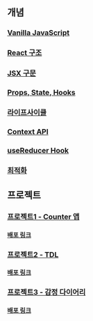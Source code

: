 ## 개념

### [Vanilla JavaScript](/00_Vanilla_JS/README.md)

### [React 구조](/01_React_structure/README.md)

### [JSX 구문](/02_JSX/README.md)

### [Props, State, Hooks](/03_Props_State_Hooks/README.md)

### [라이프사이클](/04_LifeCycle/README.md)

### [Context API](/05_Context_API/README.md)

### [useReducer Hook](/06_useReducer_hook/README.md)

### [최적화](/10_Optimization/README.md)

## 프로젝트

### [프로젝트1 - Counter 앱]((/PJT1_Counter_App/README.md))
#### [배포 링크](https://counter-app-wine-xi.vercel.app/)

### [프로젝트2 - TDL]((/PJT2_TDL/README.md))
#### [배포 링크](https://tdl-drab.vercel.app/)

### [프로젝트3 - 감정 다이어리](/PJT3_Diary_App/README.md)
#### [배포 링크](https://emotion-diary-ten-eosin.vercel.app/)


